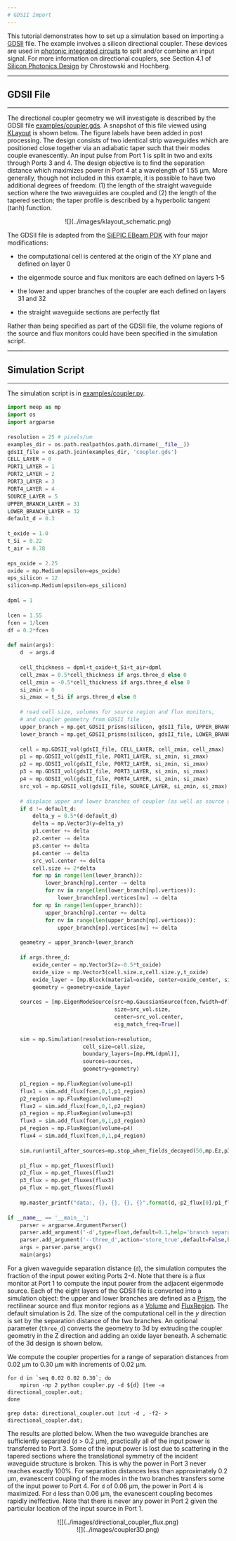 ```yaml
---
# GDSII Import
---
```


This tutorial demonstrates how to set up a simulation based on importing a [GDSII](https://en.wikipedia.org/wiki/GDSII) file. The example involves a silicon directional coupler. These devices are used in [photonic integrated circuits](https://en.wikipedia.org/wiki/Photonic_integrated_circuit) to split and/or combine an input signal. For more information on directional couplers, see Section 4.1 of [Silicon Photonics Design](https://www.amazon.com/Silicon-Photonics-Design-Devices-Systems/dp/1107085454) by Chrostowski and Hochberg.

---
## GDSII File
---

The directional coupler geometry we will investigate is described by the GDSII file [examples/coupler.gds](https://github.com/stevengj/meep/blob/master/python/examples/coupler.gds). A snapshot of this file viewed using [KLayout](https://www.klayout.de/) is shown below. The figure labels have been added in post processing. The design consists of two identical strip waveguides which are positioned close together via an adiabatic taper such that their modes couple evanescently. An input pulse from Port 1 is split in two and exits through Ports 3 and 4. The design objective is to find the separation distance which maximizes power in Port 4 at a wavelength of 1.55 μm. More generally, though not included in this example, it is possible to have two additional degrees of freedom: (1) the length of the straight waveguide section where the two waveguides are coupled and (2) the length of the tapered section; the taper profile is described by a hyperbolic tangent (tanh) function.

<center>
![](../images/klayout_schematic.png)
</center>

The GDSII file is adapted from the [SiEPIC EBeam PDK](https://github.com/lukasc-ubc/SiEPIC_EBeam_PDK) with four major modifications:

+ the computational cell is centered at the origin of the XY plane and defined on layer 0

+ the eigenmode source and flux monitors are each defined on layers 1-5

+ the lower and upper branches of the coupler are each defined on layers 31 and 32

+ the straight waveguide sections are perfectly flat

Rather than being specified as part of the GDSII file, the volume regions of the source and flux monitors could have been specified in the simulation script.

---
## Simulation Script
---

The simulation script is in [examples/coupler.py](https://github.com/stevengj/meep/blob/master/python/examples/coupler.py).

```python
import meep as mp
import os
import argparse

resolution = 25 # pixels/um
examples_dir = os.path.realpath(os.path.dirname(__file__))
gdsII_file = os.path.join(examples_dir, 'coupler.gds')
CELL_LAYER = 0
PORT1_LAYER = 1
PORT2_LAYER = 2
PORT3_LAYER = 3
PORT4_LAYER = 4
SOURCE_LAYER = 5
UPPER_BRANCH_LAYER = 31
LOWER_BRANCH_LAYER = 32
default_d = 0.3

t_oxide = 1.0
t_Si = 0.22
t_air = 0.78

eps_oxide = 2.25
oxide = mp.Medium(epsilon=eps_oxide)
eps_silicon = 12
silicon=mp.Medium(epsilon=eps_silicon)

dpml = 1

lcen = 1.55
fcen = 1/lcen
df = 0.2*fcen

def main(args):
    d  = args.d

    cell_thickness = dpml+t_oxide+t_Si+t_air+dpml
    cell_zmax = 0.5*cell_thickness if args.three_d else 0
    cell_zmin = -0.5*cell_thickness if args.three_d else 0
    si_zmin = 0
    si_zmax = t_Si if args.three_d else 0

    # read cell size, volumes for source region and flux monitors,
    # and coupler geometry from GDSII file
    upper_branch = mp.get_GDSII_prisms(silicon, gdsII_file, UPPER_BRANCH_LAYER, si_zmin, si_zmax)
    lower_branch = mp.get_GDSII_prisms(silicon, gdsII_file, LOWER_BRANCH_LAYER, si_zmin, si_zmax)

    cell = mp.GDSII_vol(gdsII_file, CELL_LAYER, cell_zmin, cell_zmax)
    p1 = mp.GDSII_vol(gdsII_file, PORT1_LAYER, si_zmin, si_zmax)
    p2 = mp.GDSII_vol(gdsII_file, PORT2_LAYER, si_zmin, si_zmax)
    p3 = mp.GDSII_vol(gdsII_file, PORT3_LAYER, si_zmin, si_zmax)
    p4 = mp.GDSII_vol(gdsII_file, PORT4_LAYER, si_zmin, si_zmax)
    src_vol = mp.GDSII_vol(gdsII_file, SOURCE_LAYER, si_zmin, si_zmax)

    # displace upper and lower branches of coupler (as well as source and flux regions)
    if d != default_d:
        delta_y = 0.5*(d-default_d)
        delta = mp.Vector3(y=delta_y)
        p1.center += delta
        p2.center -= delta
        p3.center += delta
        p4.center -= delta
        src_vol.center += delta
        cell.size += 2*delta
        for np in range(len(lower_branch)):
            lower_branch[np].center -= delta
            for nv in range(len(lower_branch[np].vertices)):
                lower_branch[np].vertices[nv] -= delta
        for np in range(len(upper_branch)):
            upper_branch[np].center += delta
            for nv in range(len(upper_branch[np].vertices)):
                upper_branch[np].vertices[nv] += delta

    geometry = upper_branch+lower_branch

    if args.three_d:
        oxide_center = mp.Vector3(z=-0.5*t_oxide)
        oxide_size = mp.Vector3(cell.size.x,cell.size.y,t_oxide)
        oxide_layer = [mp.Block(material=oxide, center=oxide_center, size=oxide_size)]
        geometry = geometry+oxide_layer

    sources = [mp.EigenModeSource(src=mp.GaussianSource(fcen,fwidth=df),
                                  size=src_vol.size,
                                  center=src_vol.center,
                                  eig_match_freq=True)]

    sim = mp.Simulation(resolution=resolution,
                        cell_size=cell.size,
                        boundary_layers=[mp.PML(dpml)],
                        sources=sources,
                        geometry=geometry)

    p1_region = mp.FluxRegion(volume=p1)
    flux1 = sim.add_flux(fcen,0,1,p1_region)
    p2_region = mp.FluxRegion(volume=p2)
    flux2 = sim.add_flux(fcen,0,1,p2_region)
    p3_region = mp.FluxRegion(volume=p3)
    flux3 = sim.add_flux(fcen,0,1,p3_region)
    p4_region = mp.FluxRegion(volume=p4)
    flux4 = sim.add_flux(fcen,0,1,p4_region)

    sim.run(until_after_sources=mp.stop_when_fields_decayed(50,mp.Ez,p3.center,1e-8))

    p1_flux = mp.get_fluxes(flux1)
    p2_flux = mp.get_fluxes(flux2)
    p3_flux = mp.get_fluxes(flux3)
    p4_flux = mp.get_fluxes(flux4)

    mp.master_printf("data:, {}, {}, {}, {}".format(d,-p2_flux[0]/p1_flux[0],p3_flux[0]/p1_flux[0],p4_flux[0]/p1_flux[0]))

if __name__ == '__main__':
    parser = argparse.ArgumentParser()
    parser.add_argument('-d',type=float,default=0.1,help='branch separation (default: 0.1 um)')
    parser.add_argument('--three_d',action='store_true',default=False,help='3d calculation? (default: false)')
    args = parser.parse_args()
    main(args)
```

For a given waveguide separation distance (`d`), the simulation computes the fraction of the input power exiting Ports 2-4. Note that there is a flux monitor at Port 1 to compute the input power from the adjacent eigenmode source. Each of the eight layers of the GDSII file is converted into a simulation object: the upper and lower branches are defined as a [Prism](../Python_User_Interface.md#prism), the rectilinear source and flux monitor regions as a [Volume](../Python_User_Interface.md#volume) and [FluxRegion](../Python_User_Interface.md#fluxregion). The default simulation is 2d. The size of the computational cell in the $y$ direction is set by the separation distance of the two branches. An optional parameter (`three_d`) converts the geometry to 3d by extruding the coupler geometry in the Z direction and adding an oxide layer beneath. A schematic of the 3d design is shown below.

We compute the coupler properties for a range of separation distances from 0.02 μm to 0.30 μm with increments of 0.02 μm.

```
for d in `seq 0.02 0.02 0.30`; do
    mpirun -np 2 python coupler.py -d ${d} |tee -a directional_coupler.out;
done

grep data: directional_coupler.out |cut -d , -f2- > directional_coupler.dat;
```

The results are plotted below. When the two waveguide branches are sufficiently separated (`d` > 0.2 μm), practically all of the input power is transferred to Port 3. Some of the input power is lost due to scattering in the tapered sections where the translational symmetry of the incident waveguide structure is broken. This is why the power in Port 3 never reaches exactly 100%. For separation distances less than approximately 0.2 μm, evanescent coupling of the modes in the two branches transfers some of the input power to Port 4. For `d` of 0.06 μm, the power in Port 4 is maximized. For `d` less than 0.06 μm, the evanescent coupling becomes rapidly ineffective. Note that there is never any power in Port 2 given the particular location of the input source in Port 1.

<center>
![](../images/directional_coupler_flux.png)
</center>

<center>
![](../images/coupler3D.png)
</center>

